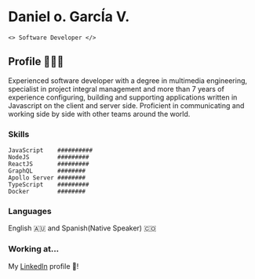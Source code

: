 # Daniel o. GarcÍa V.

```<> Software Developer </>```

## Profile 👨🏻‍💻

Experienced software developer with a degree in multimedia engineering, specialist in project integral management and more than 7 years of experience configuring, building and supporting applications written in Javascript on the client and server side. Proficient in communicating and working side by side with other teams around the world.

### Skills

``` 
JavaScript    ##########
NodeJS        #########
ReactJS       #########
GraphQL       ########
Apollo Server ########
TypeScript    #########
Docker        ########
```
### Languages

English 🇦🇺 and Spanish(Native Speaker) 🇨🇴

### Working at...

My [LinkedIn](https://www.linkedin.com/in/danielgarciavargas/) profile 🙂!
